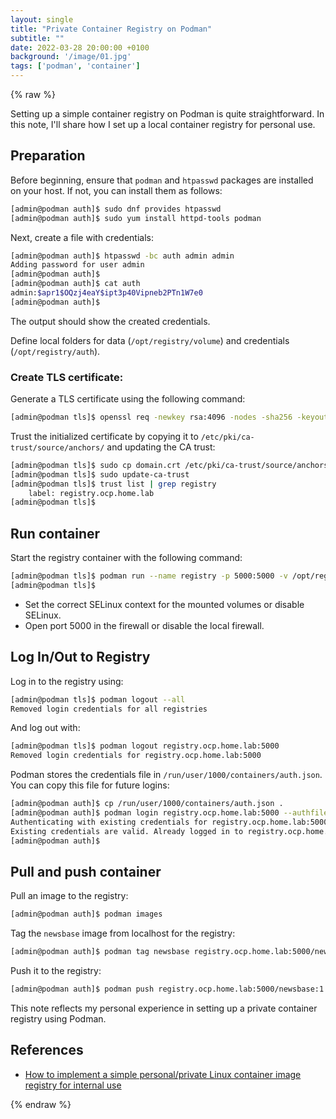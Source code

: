 ```yaml
---
layout: single
title: "Private Container Registry on Podman"
subtitle: ""
date: 2022-03-28 20:00:00 +0100
background: '/image/01.jpg'
tags: ['podman', 'container']
---
```


{% raw %}


Setting up a simple container registry on Podman is quite straightforward. In this note, I'll share how I set up a local container registry for personal use.

## Preparation

Before beginning, ensure that ``podman`` and ``htpasswd`` packages are installed on your host. If not, you can install them as follows:

````bash
[admin@podman auth]$ sudo dnf provides htpasswd
[admin@podman auth]$ sudo yum install httpd-tools podman
````

Next, create a file with credentials:

````bash
[admin@podman auth]$ htpasswd -bc auth admin admin
Adding password for user admin
[admin@podman auth]$ 
[admin@podman auth]$ cat auth 
admin:$apr1$OQzj4eaY$ipt3p40Vipneb2PTn1W7e0
[admin@podman auth]$ 
````
The output should show the created credentials.


Define local folders for data (``/opt/registry/volume``) and credentials (``/opt/registry/auth``).

### Create TLS certificate:

Generate a TLS certificate using the following command:

````bash
[admin@podman tls]$ openssl req -newkey rsa:4096 -nodes -sha256 -keyout /opt/registry/tls/domain.key -x509 -days 365 -subj "/CN=registry.ocp.home.lab" -addext "subjectAltName = DNS:registry.ocp.home.lab" -out /opt/registry/tls/domain.crt
````

Trust the initialized certificate by copying it to ``/etc/pki/ca-trust/source/anchors/`` and updating the CA trust:

````bash
[admin@podman tls]$ sudo cp domain.crt /etc/pki/ca-trust/source/anchors/
[admin@podman tls]$ sudo update-ca-trust
[admin@podman tls]$ trust list | grep registry
    label: registry.ocp.home.lab
[admin@podman tls]$ 
````

## Run container

Start the registry container with the following command:

````bash
[admin@podman tls]$ podman run --name registry -p 5000:5000 -v /opt/registry/volume:/var/lib/registry -v /opt/registry/auth:/opt/auth -e "REGISTRY_AUTH=htpasswd" -e "REGISTRY_AUTH_HTPASSWD_REALM=Registry Realm" -e REGISTRY_AUTH_HTPASSWD_PATH=/opt/auth/auth -v /opt/registry/tls:/certs -e "REGISTRY_HTTP_TLS_CERTIFICATE=/certs/domain.crt" -e "REGISTRY_HTTP_TLS_KEY=/certs/domain.key" -e REGISTRY_COMPATIBILITY_SCHEMA1_ENABLED=true   -d docker.io/library/registry:latest
[admin@podman tls]$ 
````

* Set the correct SELinux context for the mounted volumes or disable SELinux.
* Open port 5000 in the firewall or disable the local firewall.

## Log In/Out to Registry

Log in to the registry using:

````bash
[admin@podman tls]$ podman logout --all
Removed login credentials for all registries
````

And log out with:

````bash
[admin@podman tls]$ podman logout registry.ocp.home.lab:5000
Removed login credentials for registry.ocp.home.lab:5000
````

Podman stores the credentials file in ``/run/user/1000/containers/auth.json``. You can copy this file for future logins:

````bash
[admin@podman auth]$ cp /run/user/1000/containers/auth.json .
[admin@podman auth]$ podman login registry.ocp.home.lab:5000 --authfile auth.json 
Authenticating with existing credentials for registry.ocp.home.lab:5000
Existing credentials are valid. Already logged in to registry.ocp.home.lab:5000
[admin@podman auth]$ 
````

## Pull and push container

Pull an image to the registry:

````bash
[admin@podman auth]$ podman images
````

Tag the ``newsbase`` image from localhost for the registry:

````bash
[admin@podman auth]$ podman tag newsbase registry.ocp.home.lab:5000/newsbase:1.0
````

Push it to the registry:

````bash
[admin@podman auth]$ podman push registry.ocp.home.lab:5000/newsbase:1.0
````

This note reflects my personal experience in setting up a private container registry using Podman.



## References
- [How to implement a simple personal/private Linux container image registry for internal use](https://www.redhat.com/sysadmin/simple-container-registry)


{% endraw %}
